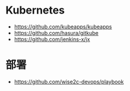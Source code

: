 # Kubernetes   
- https://github.com/kubeapps/kubeapps
- https://github.com/hasura/gitkube
- https://github.com/jenkins-x/jx

# 部署
- https://github.com/wise2c-devops/playbook
